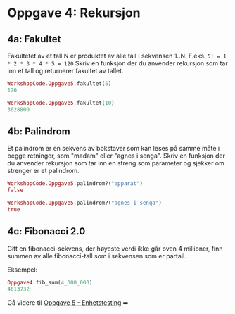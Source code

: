 # Oppgave 4: Rekursjon

## 4a: Fakultet
Fakultetet av et tall N er produktet av alle tall i sekvensen 1..N. 
F.eks. `5! = 1 * 2 * 3 * 4 * 5 = 120`
Skriv en funksjon der du anvender rekursjon som tar inn et tall og returnerer fakultet av tallet.

```elixir
WorkshopCode.Oppgave5.fakultet(5)
120

WorkshopCode.Oppgave5.fakultet(10)
3628800
```

## 4b: Palindrom
Et palindrom er en sekvens av bokstaver som kan leses på samme måte i begge retninger, som "madam" eller "agnes i senga". 
Skriv en funksjon der du anvender rekursjon som tar inn en streng som parameter og sjekker om strenger er et palindrom. 

```elixir
WorkshopCode.Oppgave5.palindrom?("apparat")
false

WorkshopCode.Oppgave5.palindrom?("agnes i senga")
true
```

## 4c: Fibonacci 2.0

Gitt en fibonacci-sekvens, der høyeste verdi ikke går oven 4 millioner, finn summen av alle fibonacci-tall som i sekvensen som er partall. 

Eksempel:
```elixir
Oppgave4.fib_sum(4_000_000)
4613732
```

Gå videre til [Oppgave 5 - Enhetstesting](./oppgave5.md) :arrow_right:
